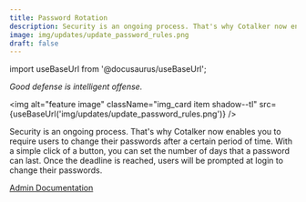 ```yaml
---
title: Password Rotation
description: Security is an ongoing process. That's why Cotalker now enables you to require users to change their passwords after a certain period of time.
image: img/updates/update_password_rules.png
draft: false
---
```


import useBaseUrl from '@docusaurus/useBaseUrl'; 

<div className="align-center">
<div className="card">
<div className="card__header">

<span className="hero__subtitle"><em>

Good defense is intelligent offense.

</em></span>

</div>
<div className="card__image">

<img alt="feature image" className="img_card item shadow--tl" src={useBaseUrl('img/updates/update_password_rules.png')} />
<br/>

</div>
<div className="card__body">

Security is an ongoing process. That's why Cotalker now enables you to require users to change their passwords after a certain period of time. With a simple click of a button, you can set the number of days that a password can last. Once the deadline is reached, users will be prompted at login to change their passwords.

</div>
<div className="card__footer text-center align-padding-center">

<a className="button button--info button--block" href="/docs/documentation/admin/admin_company#security">Admin Documentation</a>
<br/>


</div>
</div>
</div>
